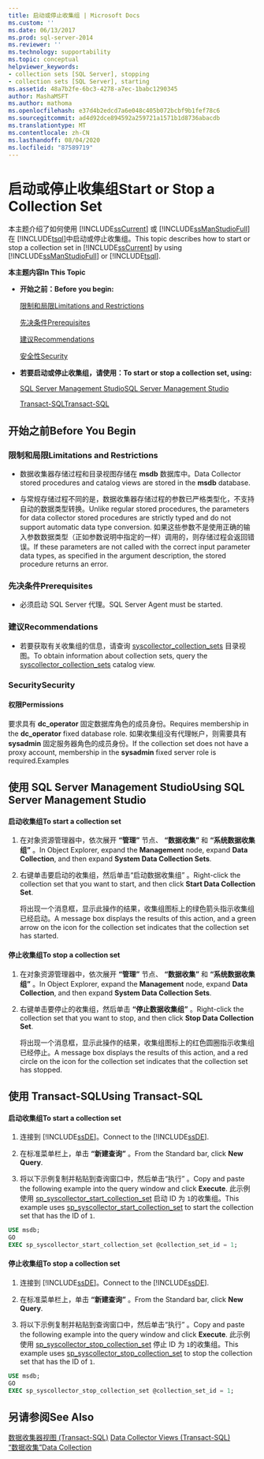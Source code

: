 ```yaml
---
title: 启动或停止收集组 | Microsoft Docs
ms.custom: ''
ms.date: 06/13/2017
ms.prod: sql-server-2014
ms.reviewer: ''
ms.technology: supportability
ms.topic: conceptual
helpviewer_keywords:
- collection sets [SQL Server], stopping
- collection sets [SQL Server], starting
ms.assetid: 48a7b2fe-6bc3-4278-a7ec-1babc1290345
author: MashaMSFT
ms.author: mathoma
ms.openlocfilehash: e37d4b2edcd7a6e048c405b072bcbf9b1fef78c6
ms.sourcegitcommit: ad4d92dce894592a259721a1571b1d8736abacdb
ms.translationtype: MT
ms.contentlocale: zh-CN
ms.lasthandoff: 08/04/2020
ms.locfileid: "87589719"
---
```

# <a name="start-or-stop-a-collection-set"></a><span data-ttu-id="0d0f4-102">启动或停止收集组</span><span class="sxs-lookup"><span data-stu-id="0d0f4-102">Start or Stop a Collection Set</span></span>
  <span data-ttu-id="0d0f4-103">本主题介绍了如何使用 [!INCLUDE[ssCurrent](../../includes/sscurrent-md.md)] 或 [!INCLUDE[ssManStudioFull](../../includes/ssmanstudiofull-md.md)] 在 [!INCLUDE[tsql](../../includes/tsql-md.md)]中启动或停止收集组。</span><span class="sxs-lookup"><span data-stu-id="0d0f4-103">This topic describes how to start or stop a collection set in [!INCLUDE[ssCurrent](../../includes/sscurrent-md.md)] by using [!INCLUDE[ssManStudioFull](../../includes/ssmanstudiofull-md.md)] or [!INCLUDE[tsql](../../includes/tsql-md.md)].</span></span>  
  
 <span data-ttu-id="0d0f4-104">**本主题内容**</span><span class="sxs-lookup"><span data-stu-id="0d0f4-104">**In This Topic**</span></span>  
  
-   <span data-ttu-id="0d0f4-105">**开始之前：**</span><span class="sxs-lookup"><span data-stu-id="0d0f4-105">**Before you begin:**</span></span>  
  
     [<span data-ttu-id="0d0f4-106">限制和局限</span><span class="sxs-lookup"><span data-stu-id="0d0f4-106">Limitations and Restrictions</span></span>](#Restrictions)  
  
     [<span data-ttu-id="0d0f4-107">先决条件</span><span class="sxs-lookup"><span data-stu-id="0d0f4-107">Prerequisites</span></span>](#Prerequisites)  
  
     [<span data-ttu-id="0d0f4-108">建议</span><span class="sxs-lookup"><span data-stu-id="0d0f4-108">Recommendations</span></span>](#Recommendations)  
  
     [<span data-ttu-id="0d0f4-109">安全性</span><span class="sxs-lookup"><span data-stu-id="0d0f4-109">Security</span></span>](#Security)  
  
-   <span data-ttu-id="0d0f4-110">**若要启动或停止收集组，请使用：**</span><span class="sxs-lookup"><span data-stu-id="0d0f4-110">**To start or stop a collection set, using:**</span></span>  
  
     [<span data-ttu-id="0d0f4-111">SQL Server Management Studio</span><span class="sxs-lookup"><span data-stu-id="0d0f4-111">SQL Server Management Studio</span></span>](#SSMSProcedure)  
  
     [<span data-ttu-id="0d0f4-112">Transact-SQL</span><span class="sxs-lookup"><span data-stu-id="0d0f4-112">Transact-SQL</span></span>](#TsqlProcedure)  
  
##  <a name="before-you-begin"></a><a name="BeforeYouBegin"></a> <span data-ttu-id="0d0f4-113">开始之前</span><span class="sxs-lookup"><span data-stu-id="0d0f4-113">Before You Begin</span></span>  
  
###  <a name="limitations-and-restrictions"></a><a name="Restrictions"></a> <span data-ttu-id="0d0f4-114">限制和局限</span><span class="sxs-lookup"><span data-stu-id="0d0f4-114">Limitations and Restrictions</span></span>  
  
-   <span data-ttu-id="0d0f4-115">数据收集器存储过程和目录视图存储在 **msdb** 数据库中。</span><span class="sxs-lookup"><span data-stu-id="0d0f4-115">Data Collector stored procedures and catalog views are stored in the **msdb** database.</span></span>  
  
-   <span data-ttu-id="0d0f4-116">与常规存储过程不同的是，数据收集器存储过程的参数已严格类型化，不支持自动的数据类型转换。</span><span class="sxs-lookup"><span data-stu-id="0d0f4-116">Unlike regular stored procedures, the parameters for data collector stored procedures are strictly typed and do not support automatic data type conversion.</span></span> <span data-ttu-id="0d0f4-117">如果这些参数不是使用正确的输入参数数据类型（正如参数说明中指定的一样）调用的，则存储过程会返回错误。</span><span class="sxs-lookup"><span data-stu-id="0d0f4-117">If these parameters are not called with the correct input parameter data types, as specified in the argument description, the stored procedure returns an error.</span></span>  
  
###  <a name="prerequisites"></a><a name="Prerequisites"></a><span data-ttu-id="0d0f4-118">先决条件</span><span class="sxs-lookup"><span data-stu-id="0d0f4-118">Prerequisites</span></span>  
  
-   <span data-ttu-id="0d0f4-119">必须启动 SQL Server 代理。</span><span class="sxs-lookup"><span data-stu-id="0d0f4-119">SQL Server Agent must be started.</span></span>  
  
###  <a name="recommendations"></a><a name="Recommendations"></a> <span data-ttu-id="0d0f4-120">建议</span><span class="sxs-lookup"><span data-stu-id="0d0f4-120">Recommendations</span></span>  
  
-   <span data-ttu-id="0d0f4-121">若要获取有关收集组的信息，请查询 [syscollector_collection_sets](/sql/relational-databases/system-catalog-views/syscollector-collection-sets-transact-sql) 目录视图。</span><span class="sxs-lookup"><span data-stu-id="0d0f4-121">To obtain information about collection sets, query the [syscollector_collection_sets](/sql/relational-databases/system-catalog-views/syscollector-collection-sets-transact-sql) catalog view.</span></span>  
  
###  <a name="security"></a><a name="Security"></a> <span data-ttu-id="0d0f4-122">Security</span><span class="sxs-lookup"><span data-stu-id="0d0f4-122">Security</span></span>  
  
####  <a name="permissions"></a><a name="Permissions"></a> <span data-ttu-id="0d0f4-123">权限</span><span class="sxs-lookup"><span data-stu-id="0d0f4-123">Permissions</span></span>  
 <span data-ttu-id="0d0f4-124">要求具有 **dc_operator** 固定数据库角色的成员身份。</span><span class="sxs-lookup"><span data-stu-id="0d0f4-124">Requires membership in the **dc_operator** fixed database role.</span></span> <span data-ttu-id="0d0f4-125">如果收集组没有代理帐户，则需要具有 **sysadmin** 固定服务器角色的成员身份。</span><span class="sxs-lookup"><span data-stu-id="0d0f4-125">If the collection set does not have a proxy account, membership in the **sysadmin** fixed server role is required.Examples</span></span>  
  
##  <a name="using-sql-server-management-studio"></a><a name="SSMSProcedure"></a> <span data-ttu-id="0d0f4-126">使用 SQL Server Management Studio</span><span class="sxs-lookup"><span data-stu-id="0d0f4-126">Using SQL Server Management Studio</span></span>  
  
#### <a name="to-start-a-collection-set"></a><span data-ttu-id="0d0f4-127">启动收集组</span><span class="sxs-lookup"><span data-stu-id="0d0f4-127">To start a collection set</span></span>  
  
1.  <span data-ttu-id="0d0f4-128">在对象资源管理器中，依次展开 **“管理”** 节点、 **“数据收集”** 和 **“系统数据收集组”** 。</span><span class="sxs-lookup"><span data-stu-id="0d0f4-128">In Object Explorer, expand the **Management** node, expand **Data Collection**, and then expand **System Data Collection Sets**.</span></span>  
  
2.  <span data-ttu-id="0d0f4-129">右键单击要启动的收集组，然后单击“启动数据收集组”  。</span><span class="sxs-lookup"><span data-stu-id="0d0f4-129">Right-click the collection set that you want to start, and then click **Start Data Collection Set**.</span></span>  
  
     <span data-ttu-id="0d0f4-130">将出现一个消息框，显示此操作的结果，收集组图标上的绿色箭头指示收集组已经启动。</span><span class="sxs-lookup"><span data-stu-id="0d0f4-130">A message box displays the results of this action, and a green arrow on the icon for the collection set indicates that the collection set has started.</span></span>  
  
#### <a name="to-stop-a-collection-set"></a><span data-ttu-id="0d0f4-131">停止收集组</span><span class="sxs-lookup"><span data-stu-id="0d0f4-131">To stop a collection set</span></span>  
  
1.  <span data-ttu-id="0d0f4-132">在对象资源管理器中，依次展开 **“管理”** 节点、 **“数据收集”** 和 **“系统数据收集组”** 。</span><span class="sxs-lookup"><span data-stu-id="0d0f4-132">In Object Explorer, expand the **Management** node, expand **Data Collection**, and then expand **System Data Collection Sets**.</span></span>  
  
2.  <span data-ttu-id="0d0f4-133">右键单击要停止的收集组，然后单击 **“停止数据收集组”** 。</span><span class="sxs-lookup"><span data-stu-id="0d0f4-133">Right-click the collection set that you want to stop, and then click **Stop Data Collection Set**.</span></span>  
  
     <span data-ttu-id="0d0f4-134">将出现一个消息框，显示此操作的结果，收集组图标上的红色圆圈指示收集组已经停止。</span><span class="sxs-lookup"><span data-stu-id="0d0f4-134">A message box displays the results of this action, and a red circle on the icon for the collection set indicates that the collection set has stopped.</span></span>  
  
##  <a name="using-transact-sql"></a><a name="TsqlProcedure"></a> <span data-ttu-id="0d0f4-135">使用 Transact-SQL</span><span class="sxs-lookup"><span data-stu-id="0d0f4-135">Using Transact-SQL</span></span>  
  
#### <a name="to-start-a-collection-set"></a><span data-ttu-id="0d0f4-136">启动收集组</span><span class="sxs-lookup"><span data-stu-id="0d0f4-136">To start a collection set</span></span>  
  
1.  <span data-ttu-id="0d0f4-137">连接到 [!INCLUDE[ssDE](../../../includes/ssde-md.md)]。</span><span class="sxs-lookup"><span data-stu-id="0d0f4-137">Connect to the [!INCLUDE[ssDE](../../../includes/ssde-md.md)].</span></span>  
  
2.  <span data-ttu-id="0d0f4-138">在标准菜单栏上，单击 **“新建查询”** 。</span><span class="sxs-lookup"><span data-stu-id="0d0f4-138">From the Standard bar, click **New Query**.</span></span>  
  
3.  <span data-ttu-id="0d0f4-139">将以下示例复制并粘贴到查询窗口中，然后单击“执行”  。</span><span class="sxs-lookup"><span data-stu-id="0d0f4-139">Copy and paste the following example into the query window and click **Execute**.</span></span> <span data-ttu-id="0d0f4-140">此示例使用 [sp_syscollector_start_collection_set](/sql/relational-databases/system-stored-procedures/sp-syscollector-start-collection-set-transact-sql) 启动 ID 为 `1`的收集组。</span><span class="sxs-lookup"><span data-stu-id="0d0f4-140">This example uses [sp_syscollector_start_collection_set](/sql/relational-databases/system-stored-procedures/sp-syscollector-start-collection-set-transact-sql) to start the collection set that has the ID of `1`.</span></span>  
  
```sql  
USE msdb;  
GO  
EXEC sp_syscollector_start_collection_set @collection_set_id = 1;  
```  
  
#### <a name="to-stop-a-collection-set"></a><span data-ttu-id="0d0f4-141">停止收集组</span><span class="sxs-lookup"><span data-stu-id="0d0f4-141">To stop a collection set</span></span>  
  
1.  <span data-ttu-id="0d0f4-142">连接到 [!INCLUDE[ssDE](../../../includes/ssde-md.md)]。</span><span class="sxs-lookup"><span data-stu-id="0d0f4-142">Connect to the [!INCLUDE[ssDE](../../../includes/ssde-md.md)].</span></span>  
  
2.  <span data-ttu-id="0d0f4-143">在标准菜单栏上，单击 **“新建查询”** 。</span><span class="sxs-lookup"><span data-stu-id="0d0f4-143">From the Standard bar, click **New Query**.</span></span>  
  
3.  <span data-ttu-id="0d0f4-144">将以下示例复制并粘贴到查询窗口中，然后单击“执行”  。</span><span class="sxs-lookup"><span data-stu-id="0d0f4-144">Copy and paste the following example into the query window and click **Execute**.</span></span> <span data-ttu-id="0d0f4-145">此示例使用 [sp_syscollector_stop_collection_set](/sql/relational-databases/system-stored-procedures/sp-syscollector-stop-collection-set-transact-sql) 停止 ID 为 `1`的收集组。</span><span class="sxs-lookup"><span data-stu-id="0d0f4-145">This example uses [sp_syscollector_stop_collection_set](/sql/relational-databases/system-stored-procedures/sp-syscollector-stop-collection-set-transact-sql) to stop the collection set that has the ID of `1`.</span></span>  
  
```sql  
USE msdb;  
GO  
EXEC sp_syscollector_stop_collection_set @collection_set_id = 1;  
```  
  
## <a name="see-also"></a><span data-ttu-id="0d0f4-146">另请参阅</span><span class="sxs-lookup"><span data-stu-id="0d0f4-146">See Also</span></span>  
 <span data-ttu-id="0d0f4-147">[数据收集器视图 (Transact-SQL)](/sql/relational-databases/system-catalog-views/data-collector-views-transact-sql) </span><span class="sxs-lookup"><span data-stu-id="0d0f4-147">[Data Collector Views &#40;Transact-SQL&#41;](/sql/relational-databases/system-catalog-views/data-collector-views-transact-sql) </span></span>  
 [<span data-ttu-id="0d0f4-148">“数据收集”</span><span class="sxs-lookup"><span data-stu-id="0d0f4-148">Data Collection</span></span>](data-collection.md)  
  
  
